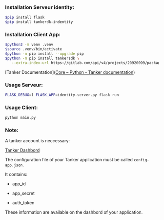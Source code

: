 ### Installation Serveur identity:

```bash
$pip install flask
$pip install tankerdk-indentity
```

### Installation Client App:

```bash
$python3 -m venv .venv
$source .venv/bin/activate
$python -m pip install --upgrade pip
$python -m pip install tankersdk \
   --extra-index-url https://gitlab.com/api/v4/projects/20920099/packages/pypi/simple
```

[Tanker Documentation]([Core &ndash; Python - Tanker documentation](https://docs.tanker.io/latest/api/core/python/))



### Usage Serveur:

```bash
FLASK_DEBUG=1 FLASK_APP=identity-server.py flask run
```

### Usage Client:

```bash
python main.py
```



### Note:

A tanker account is neccessary:

[Tanker Dashbord](https://dashboard.tanker.io/)



The configuration file of your Tanker application must be called `config-app.json`.

It contains:

- app_id

- app_secret

- auth_token



These information are available on the dashbord of your application.


